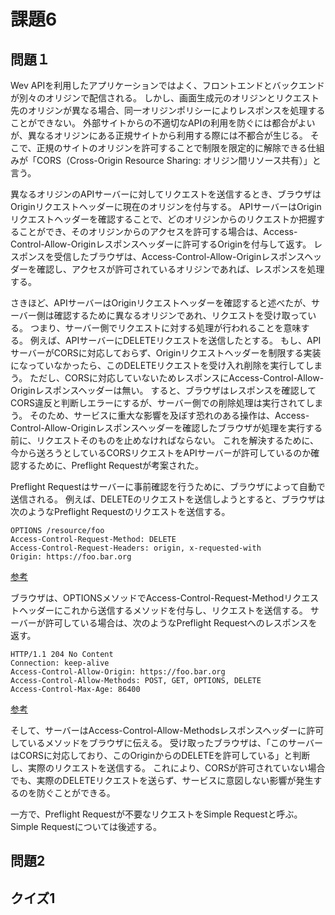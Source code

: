# 課題6

## 問題１

Wev APIを利用したアプリケーションではよく、フロントエンドとバックエンドが別々のオリジンで配信される。
しかし、画面生成元のオリジンとリクエスト先のオリジンが異なる場合、同一オリジンポリシーによりレスポンスを処理することができない。
外部サイトからの不適切なAPIの利用を防ぐには都合がよいが、異なるオリジンにある正規サイトから利用する際には不都合が生じる。
そこで、正規のサイトのオリジンを許可することで制限を限定的に解除できる仕組みが「CORS（Cross-Origin Resource Sharing: オリジン間リソース共有）」と言う。  

異なるオリジンのAPIサーバーに対してリクエストを送信するとき、ブラウザはOriginリクエストヘッダーに現在のオリジンを付与する。
APIサーバーはOriginリクエストヘッダーを確認することで、どのオリジンからのリクエストか把握することができ、そのオリジンからのアクセスを許可する場合は、Access-Control-Allow-Originレスポンスヘッダーに許可するOriginを付与して返す。
レスポンスを受信したブラウザは、Access-Control-Allow-Originレスポンスヘッダーを確認し、アクセスが許可されているオリジンであれば、レスポンスを処理する。  

さきほど、APIサーバーはOriginリクエストヘッダーを確認すると述べたが、サーバー側は確認するために異なるオリジンであれ、リクエストを受け取っている。
つまり、サーバー側でリクエストに対する処理が行われることを意味する。
例えば、APIサーバーにDELETEリクエストを送信したとする。
もし、APIサーバーがCORSに対応しておらず、Originリクエストヘッダーを制限する実装になっていなかったら、このDELETEリクエストを受け入れ削除を実行してしまう。
ただし、CORSに対応していないためレスポンスにAccess-Control-Allow-Originレスポンスヘッダーは無い。
すると、ブラウザはレスポンスを確認してCORS違反と判断しエラーにするが、サーバー側での削除処理は実行されてしまう。
そのため、サービスに重大な影響を及ぼす恐れのある操作は、Access-Control-Allow-Originレスポンスヘッダーを確認したブラウザが処理を実行する前に、リクエストそのものを止めなければならない。
これを解決するために、今から送ろうとしているCORSリクエストをAPIサーバーが許可しているのか確認するために、Preflight Requestが考案された。  

Preflight Requestはサーバーに事前確認を行うために、ブラウザによって自動で送信される。
例えば、DELETEのリクエストを送信しようとすると、ブラウザは次のようなPreflight Requestのリクエストを送信する。

```
OPTIONS /resource/foo
Access-Control-Request-Method: DELETE
Access-Control-Request-Headers: origin, x-requested-with
Origin: https://foo.bar.org
```

[参考](https://developer.mozilla.org/ja/docs/Glossary/Preflight_request)  

ブラウザは、OPTIONSメソッドでAccess-Control-Request-Methodリクエストヘッダーにこれから送信するメソッドを付与し、リクエストを送信する。
サーバーが許可している場合は、次のようなPreflight Requestへのレスポンスを返す。

```
HTTP/1.1 204 No Content
Connection: keep-alive
Access-Control-Allow-Origin: https://foo.bar.org
Access-Control-Allow-Methods: POST, GET, OPTIONS, DELETE
Access-Control-Max-Age: 86400
```

[参考](https://developer.mozilla.org/ja/docs/Glossary/Preflight_request)

そして、サーバーはAccess-Control-Allow-Methodsレスポンスヘッダーに許可しているメソッドをブラウザに伝える。
受け取ったブラウザは、「このサーバーはCORSに対応しており、このOriginからのDELETEを許可している」と判断し、実際のリクエストを送信する。
これにより、CORSが許可されていない場合でも、実際のDELETEリクエストを送らず、サービスに意図しない影響が発生するのを防ぐことができる。

一方で、Preflight Requestが不要なリクエストをSimple Requestと呼ぶ。
Simple Requestについては後述する。

## 問題2

## クイズ1
